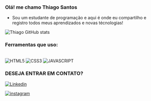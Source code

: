 <h3>Olá! me chamo Thiago Santos</h3>

<ul>
<li>Sou um estudante de programação e aqui é onde eu compartilho e registro todos meus aprendizados e novas técnologias!</li>
</ul>

![Thiago GitHub stats](https://github-readme-stats.vercel.app/api?username=Thiago&show_icons=true&theme=radical)

<h3>Ferramentas que uso:</h3>

<div style="display: inline-block"><br/>

<img align="center" alt="HTML5" src="https://img.shields.io/badge/HTML5-E34F26?style=for-the-badge&logo=html5&logoColor=white" />
  
<img align="center" alt="CSS3" src="https://img.shields.io/badge/CSS3-1572B6?style=for-the-badge&logo=css3&logoColor=white" />
  
<img align="center" alt="JAVASCRIPT" src="https://img.shields.io/badge/JavaScript-323330?style=for-the-badge&logo=javascript&logoColor=F7DF1E" />
  
</div>

<h3>DESEJA ENTRAR EM CONTATO?</h3>


[![Linkedin](https://img.shields.io/badge/LinkedIn-0077B5?style=for-the-badge&logo=linkedin&logoColor=white)]([https://](https://www.linkedin.com/in/thiago-santos-b23b8a1a4/))

[![instagram](https://img.shields.io/badge/Instagram-E4405F?style=for-the-badge&logo=instagram&logoColor=white)](https://www.instagram.com/thwo22/)




